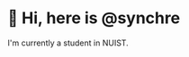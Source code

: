 # 👋 Hi, here is @synchre
I'm currently a student in NUIST.
<!---
synchre/synchre is a ✨ special ✨ repository because its `README.md` (this file) appears on your GitHub profile.
You can click the Preview link to take a look at your changes.
--->
